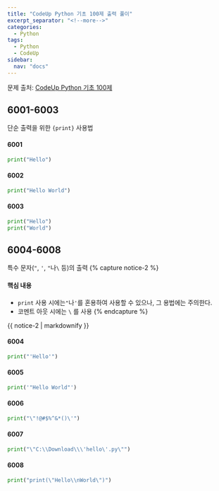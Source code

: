 ```yaml
---
title: "CodeUp Python 기초 100제 출력 풀이"
excerpt_separator: "<!--more-->"
categories:
  - Python
tags:
  - Python
  - CodeUp
sidebar:
  nav: "docs"
---
```

문제 출처: [CodeUp Python 기초 100제](https://codeup.kr/problemsetsol.php?psid=33)

## 6001-6003
단순 출력을 위한 `{print}` 사용법

#### 6001
```python
print("Hello")
```

#### 6002
```python
print("Hello World")
```

#### 6003
```python
print("Hello")
print("World")
```

## 6004-6008
특수 문자(`"`, `'`, `"`나`\` 등)의 출력
{% capture notice-2 %}
#### 핵심 내용
* `print` 사용 시에는`"`나`'`를 혼용하여 사용할 수 있으나, 그 용법에는 주의한다.
* 코멘트 아웃 시에는 `\` 를 사용
{% endcapture %}

<div class="notice">
  {{ notice-2 | markdownify }}
</div>

#### 6004
```python
print("'Hello'")
```

#### 6005
```python
print('"Hello World"')
```

#### 6006
```python
print("\"!@#$%^&*()\'")
```

#### 6007
```python
print("\"C:\\Download\\\'hello\'.py\"")
```

#### 6008
```python
print("print(\"Hello\\nWorld\")")
```